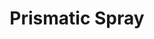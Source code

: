 ---
title: "Prismatic Spray"
permalink: /spells/prismatic-spray/
tags:
  - Spell
available_for:
  - Sorcerer
  - Wizard
level: "7th Level"
school: "Evocation"
area: "60 ft"
shape: "Cone"
comp:
  - V
  - S
attack: "DEX Save"
effect: ""
description: |
  Eight multicolored rays of light flash from your hand. Each ray is a different color and has a different power and purpose. Each creature in a 60-foot cone must make a dexterity saving throw. For each target, roll a d8 to determine which color ray affects it.

  ***1. Red.*** The target takes 10d6 fire damage on a failed save, or half as much damage on a successful one.

  ***2. Orange.*** The target takes 10d6 acid damage on a failed save, or half as much damage on a successful one.

  ***3. Yellow.*** The target takes 10d6 lightning damage on a failed save, or half as much damage on a successful one.

  ***4. Green.*** The target takes 10d6 poison damage on a failed save, or half as much damage on a successful one.

  ***5. Blue.*** The target takes 10d6 cold damage on a failed save, or half as much damage on a successful one.

  ***6. Indigo.*** On a failed save, the target is restrained. It must then make a constitution saving throw at the end of each of its turns. If it successfully saves three times, the spell ends. If it fails its save three times, it permanently turns to stone and is subjected to the petrified condition. The successes and failures don't need to be consecutive; keep track of both until the target collects three of a kind.

  ***7. Violet.*** On a failed save, the target is blinded. It must then make a wisdom saving throw at the start of your next turn. A successful save ends the blindness. If it fails that save, the creature is transported to another plane of existence of the DM's choosing and is no longer blinded. (Typically, a creature that is on a plane that isn't its home plane is banished home, while other creatures are usually cast into the Astral or Ethereal planes.)

  ***8. Special.*** The target is struck by two rays. Roll twice more, rerolling any 8.
excerpt: "Eight multicolored rays of light flash from your hand."
source: "Basic Rules"
---